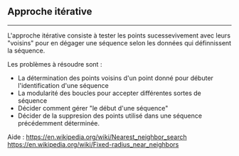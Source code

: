 ## Approche itérative
---

L'approche itérative consiste à tester les points sucessevivement avec leurs "voisins" pour en dégager une séquence 
selon les données qui définnissent la séquence.

Les problèmes à résoudre sont :
* La détermination des points voisins d'un point donné pour débuter l'identification d'une séquence
* La modularité des boucles pour accepter différentes sortes de séquence
* Décider comment gérer "le début d'une séquence"
* Décider de la suppresion des points utilisé dans une séquence précédemment déterminée.

Aide :
https://en.wikipedia.org/wiki/Nearest_neighbor_search  
https://en.wikipedia.org/wiki/Fixed-radius_near_neighbors
